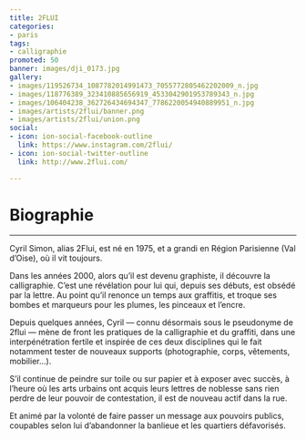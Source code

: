 ```yaml
---
title: 2FLUI
categories:
- paris
tags:
- calligraphie
promoted: 50
banner: images/dji_0173.jpg
gallery:
- images/119526734_1087782014991473_7055772805462202009_n.jpg
- images/118776389_323410885656919_4533042901953789343_n.jpg
- images/106404238_362726434694347_7786220054940889951_n.jpg
- images/artists/2flui/banner.png
- images/artists/2flui/union.png
social:
- icon: ion-social-facebook-outline
  link: https://www.instagram.com/2flui/
- icon: ion-social-twitter-outline
  link: http://www.2flui.com/

---
```

# Biographie

***

Cyril Simon, alias 2Flui, est né en 1975, et a grandi en Région Parisienne (Val d’Oise), où il vit toujours.

Dans les années 2000, alors qu’il est devenu graphiste, il découvre la calligraphie. C’est une révélation pour lui qui, depuis ses débuts, est obsédé par la lettre. Au point qu’il renonce un temps aux graffitis, et troque ses bombes et marqueurs pour les plumes, les pinceaux et l’encre.

Depuis quelques années, Cyril — connu désormais sous le pseudonyme de 2flui — mène de front les pratiques de la calligraphie et du graffiti, dans une interpénétration fertile et inspirée de ces deux disciplines qui le fait notamment tester de nouveaux supports (photographie, corps, vêtements, mobilier…).

S’il continue de peindre sur toile ou sur papier et à exposer avec succès, à l’heure où les arts urbains ont acquis leurs lettres de noblesse sans rien perdre de leur pouvoir de contestation, il est de nouveau actif dans la rue.

Et animé par la volonté de faire passer un message aux pouvoirs publics, coupables selon lui d’abandonner la banlieue et les quartiers défavorisés.